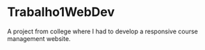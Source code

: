 # Trabalho1WebDev
A project from college where I had to develop a responsive course management website.
